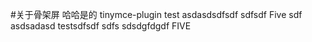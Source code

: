#关于骨架屏
哈哈是的
tinymce-plugin
test
asdasdsdfsdf
sdfsdf
Five
sdf 
asdsadasd
testsdfsdf
sdfs
sdsdgfdgdf
FIVE
